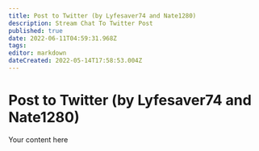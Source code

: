 ```yaml
---
title: Post to Twitter (by Lyfesaver74 and Nate1280)
description: Stream Chat To Twitter Post
published: true
date: 2022-06-11T04:59:31.968Z
tags: 
editor: markdown
dateCreated: 2022-05-14T17:58:53.004Z
---
```


# Post to Twitter (by Lyfesaver74 and Nate1280)
Your content here